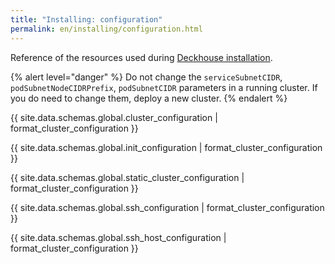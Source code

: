 ```yaml
---
title: "Installing: configuration"
permalink: en/installing/configuration.html
---
```


Reference of the resources used during [Deckhouse installation](./).

{% alert level="danger" %}
Do not change the `serviceSubnetCIDR`, `podSubnetNodeCIDRPrefix`, `podSubnetCIDR` parameters in a running cluster. If you do need to change them, deploy a new cluster.
{% endalert %}

{{ site.data.schemas.global.cluster_configuration | format_cluster_configuration }}

{{ site.data.schemas.global.init_configuration | format_cluster_configuration }}

{{ site.data.schemas.global.static_cluster_configuration | format_cluster_configuration }}

{{ site.data.schemas.global.ssh_configuration | format_cluster_configuration }}

{{ site.data.schemas.global.ssh_host_configuration | format_cluster_configuration }}
